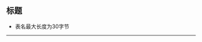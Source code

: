 
## 标题

- 表名最大长度为30字节








































































































































































































































---

